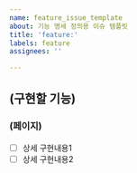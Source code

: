 ```yaml
---
name: feature_issue_template
about: 기능 명세 정의용 이슈 템플릿
title: 'feature:'
labels: feature
assignees: ''

---
```


## (구현할 기능)
### (페이지)
- [ ] 상세 구현내용1
- [ ] 상세 구현내용2
